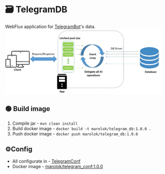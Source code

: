# 🗃️ TelegramDB
WebFlux application for [TelegramBot](https://github.com/PavelBocharov/TelegramBot)'s data.
![](./src/main/resources/img/webflux.jpg)
## 🟢 Build image
1) Compile jar - `mvn clean install`
2) Build docker image - `docker build -t marolok/telegram_db:1.0.0 .`
3) Push docker image - `docker push marolok/telegram_db:1.0.0`
## ⚙️Config
* All configurate in - [TelegramConf](https://github.com/PavelBocharov/TelegramConf)
* Docker image - [marolok/telegram_conf:1.0.0](https://hub.docker.com/repository/docker/marolok/telegram_conf/general)